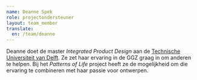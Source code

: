 ```yaml
---
name: Deanne Spek
role: projectondersteuner
layout: team_member
translate:
  en: /team/deanne
---
```

Deanne doet de master *Integrated Product Design* aan de
[Technische Universiteit van Delft]. Ze zet haar ervaring in de GGZ graag in om
anderen te helpen. Bij het *Patterns of Life* project heeft ze de mogelijkheid
om die ervaring te combineren met haar passie voor ontwerpen.

[Technische Universiteit van Delft]: https://www.tudelft.nl/
